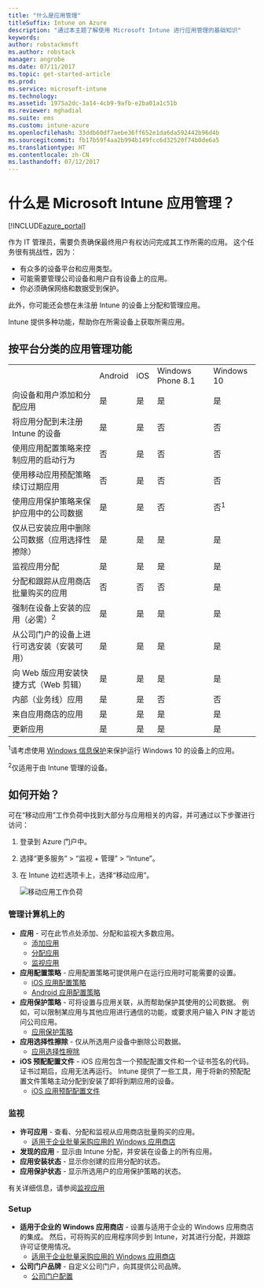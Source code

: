 ```yaml
---
title: "什么是应用管理"
titleSuffix: Intune on Azure
description: "通过本主题了解使用 Microsoft Intune 进行应用管理的基础知识"
keywords: 
author: robstackmsft
ms.author: robstack
manager: angrobe
ms.date: 07/11/2017
ms.topic: get-started-article
ms.prod: 
ms.service: microsoft-intune
ms.technology: 
ms.assetid: 1975a2dc-3a14-4cb9-9afb-e2ba01a1c51b
ms.reviewer: mghadial
ms.suite: ems
ms.custom: intune-azure
ms.openlocfilehash: 33ddb60df7aebe36ff652e1da6da592442b96d4b
ms.sourcegitcommit: fb17b59f4aa2b994b149fcc6d32520f74b0de6a5
ms.translationtype: HT
ms.contentlocale: zh-CN
ms.lasthandoff: 07/12/2017
---
```

# 什么是 Microsoft Intune 应用管理？
<a id="what-is-microsoft-intune-app-management" class="xliff"></a>


[!INCLUDE[azure_portal](./includes/azure_portal.md)]


作为 IT 管理员，需要负责确保最终用户有权访问完成其工作所需的应用。 这个任务很有挑战性，因为：
- 有众多的设备平台和应用类型。
- 可能需要管理公司设备和用户自有设备上的应用。
- 你必须确保网络和数据受到保护。

此外，你可能还会想在未注册 Intune 的设备上分配和管理应用。

Intune 提供多种功能，帮助你在所需设备上获取所需应用。

## 按平台分类的应用管理功能
<a id="app-management-capabilities-by-platform" class="xliff"></a>

||||||
|-|-|-|-|-|
|&nbsp; |Android|iOS|Windows Phone 8.1|Windows 10|
|向设备和用户添加和分配应用|是|是|是|是|
|将应用分配到未注册 Intune 的设备|是|是|否|否|
|使用应用配置策略来控制应用的启动行为|否|是|否|否|
|使用移动应用预配策略续订过期应用|否|是|否|否|
|使用应用保护策略来保护应用中的公司数据|是|是|否|否<sup>1</sup>|
|仅从已安装应用中删除公司数据（应用选择性擦除）|是|是|是|是|
|监视应用分配|是|是|是|是|
|分配和跟踪从应用商店批量购买的应用|否|否|否|是|
|强制在设备上安装的应用（必需）<sup>2</sup>|是|是|是|是|
|从公司门户的设备上进行可选安装（安装可用）|是|是|是|是|
|向 Web 版应用安装快捷方式（Web 剪辑）|是|是|是|是|
|内部（业务线）应用|是|是|否|否|
|来自应用商店的应用|是|是|是|是|
|更新应用|是|是|是|是|

<sup>1</sup>请考虑使用 [Windows 信息保护](windows-information-protection-configure.md)来保护运行 Windows 10 的设备上的应用。

<sup>2</sup>仅适用于由 Intune 管理的设备。

## 如何开始？
<a id="how-to-get-started" class="xliff"></a>

可在“移动应用”工作负荷中找到大部分与应用相关的内容，并可通过以下步骤进行访问：

1. 登录到 Azure 门户中。
2. 选择“更多服务” > “监视 + 管理” > “Intune”。
3. 在 Intune 边栏选项卡上，选择“移动应用”。

    ![移动应用工作负荷](./media/apps-workload.png)

### 管理计算机上的
<a id="manage" class="xliff"></a>
- **应用** - 可在此节点处添加、分配和监视大多数应用。
    - [添加应用](apps-add.md)
    - [分配应用](apps-deploy.md)
    - [监视应用](apps-monitor.md)
- **应用配置策略** - 应用配置策略可提供用户在运行应用时可能需要的设置。
    - [iOS 应用配置策略](app-configuration-policies-use-ios.md)
    - [Android 应用配置策略](app-configuration-policies-use-android.md)
- **应用保护策略** - 可将设置与应用关联，从而帮助保护其使用的公司数据。 例如，可以限制某应用与其他应用进行通信的功能，或要求用户输入 PIN 才能访问公司应用。
    - [应用保护策略](app-protection-policies.md)
- **应用选择性擦除** - 仅从所选用户设备中删除公司数据。
    - [应用选择性擦除](apps-selective-wipe.md)
- **iOS 预配配置文件** - iOS 应用包含一个预配配置文件和一个证书签名的代码。 证书过期后，应用无法再运行。 Intune 提供了一些工具，用于将新的预配配置文件策略主动分配到安装了即将到期应用的设备。
    - [iOS 应用预配配置文件](app-provisioning-profile-ios.md)

### 监视
<a id="monitor" class="xliff"></a>
- **许可应用** - 查看、分配和监视从应用商店批量购买的应用。
    - [适用于企业批量采购应用的 Windows 应用商店](windows-store-for-business.md)
- **发现的应用** - 显示由 Intune 分配，并安装在设备上的所有应用。
- **应用安装状态** - 显示你创建的应用分配的状态。
- **应用保护状态** - 显示所选用户的应用保护策略的状态。

有关详细信息，请参阅[监视应用](apps-monitor.md)

### Setup
<a id="setup" class="xliff"></a>
<!--- **iOS VPP Tokens**
    - [iOS volume-purchased apps](vpp-apps-ios.md) --->
- **适用于企业的 Windows 应用商店** - 设置与适用于企业的 Windows 应用商店的集成。 然后，可将购买的应用程序同步到 Intune，对其进行分配，并跟踪许可证使用情况。
    - [适用于企业批量采购应用的 Windows 应用商店](windows-store-for-business.md)
- **公司门户品牌** - 自定义公司门户，向其提供公司品牌。
    - [公司门户配置](company-portal-app.md)
